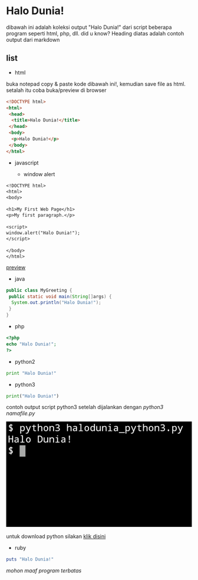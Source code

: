 # Halo Dunia!

dibawah ini adalah koleksi output "Halo Dunia!" dari script beberapa program seperti html, php, dll.
did u know? Heading diatas adalah contoh output dari markdown

## list

- html

buka notepad copy & paste kode dibawah ini!, kemudian save file as html.
setalah itu coba buka/preview di browser

```html
<!DOCTYPE html>
<html>
 <head>
  <title>Halo Dunia!</title>
 </head>
 <body>
  <p>Halo Dunia!</p>
 </body>
</html>
```

- javascript

  - window alert

```
<!DOCTYPE html>
<html>
<body>

<h1>My First Web Page</h1>
<p>My first paragraph.</p>

<script>
window.alert("Halo Dunia!");
</script>

</body>
</html>
```

[preview](https://fedrikaristiyanto.github.io/halo-dunia/hal2/haloduniajsinhtml)


- java

```java
public class MyGreeting {
 public static void main(String[]args) {
  System.out.println("Halo Dunia!");
 }
}
```

- php

```php
<?php
echo "Halo Dunia!";
?>
```

- python2

```python
print "Halo Dunia!"
```


- python3

```python
print("Halo Dunia!")
```
contoh output script python3 setelah dijalankan dengan _python3 namafile.py_

![output](https://raw.githubusercontent.com/fedrikaristiyanto/halo-dunia/master/img/20190522_123340.png)

untuk download python silakan [klik disini](https://www.python.org)

- ruby

```ruby
puts "Halo Dunia!"
```

*mohon maaf program terbatas*
